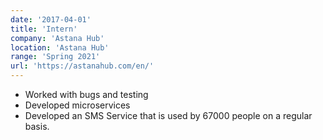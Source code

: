 ```yaml
---
date: '2017-04-01'
title: 'Intern'
company: 'Astana Hub'
location: 'Astana Hub'
range: 'Spring 2021'
url: 'https://astanahub.com/en/'
---
```

 
- Worked with bugs and testing
- Developed microservices 
- Developed an SMS Service that is used by 67000 people on a regular basis.


